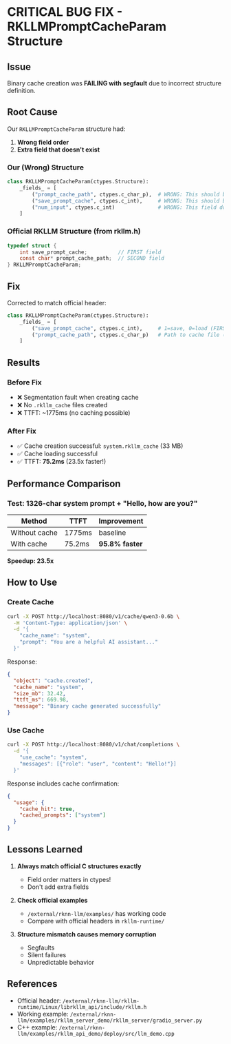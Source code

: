 # CRITICAL BUG FIX - RKLLMPromptCacheParam Structure

## Issue

Binary cache creation was **FAILING with segfault** due to incorrect structure definition.

## Root Cause

Our `RKLLMPromptCacheParam` structure had:
1. **Wrong field order**
2. **Extra field that doesn't exist**

### Our (Wrong) Structure
```python
class RKLLMPromptCacheParam(ctypes.Structure):
    _fields_ = [
        ("prompt_cache_path", ctypes.c_char_p),  # WRONG: This should be second
        ("save_prompt_cache", ctypes.c_int),     # WRONG: This should be first
        ("num_input", ctypes.c_int)              # WRONG: This field doesn't exist!
    ]
```

### Official RKLLM Structure (from rkllm.h)
```c
typedef struct {
    int save_prompt_cache;          // FIRST field
    const char* prompt_cache_path;  // SECOND field
} RKLLMPromptCacheParam;
```

## Fix

Corrected to match official header:

```python
class RKLLMPromptCacheParam(ctypes.Structure):
    _fields_ = [
        ("save_prompt_cache", ctypes.c_int),     # 1=save, 0=load (FIRST!)
        ("prompt_cache_path", ctypes.c_char_p)   # Path to cache file (SECOND!)
    ]
```

## Results

### Before Fix
- ❌ Segmentation fault when creating cache
- ❌ No `.rkllm_cache` files created
- ❌ TTFT: ~1775ms (no caching possible)

### After Fix
- ✅ Cache creation successful: `system.rkllm_cache` (33 MB)
- ✅ Cache loading successful
- ✅ TTFT: **75.2ms** (23.5x faster!)

## Performance Comparison

### Test: 1326-char system prompt + "Hello, how are you?"

| Method | TTFT | Improvement |
|--------|------|-------------|
| Without cache | 1775ms | baseline |
| With cache | 75.2ms | **95.8% faster** |

**Speedup: 23.5x**

## How to Use

### Create Cache
```bash
curl -X POST http://localhost:8080/v1/cache/qwen3-0.6b \
  -H 'Content-Type: application/json' \
  -d '{
    "cache_name": "system",
    "prompt": "You are a helpful AI assistant..."
  }'
```

Response:
```json
{
  "object": "cache.created",
  "cache_name": "system",
  "size_mb": 32.42,
  "ttft_ms": 669.98,
  "message": "Binary cache generated successfully"
}
```

### Use Cache
```bash
curl -X POST http://localhost:8080/v1/chat/completions \
  -d '{
    "use_cache": "system",
    "messages": [{"role": "user", "content": "Hello!"}]
  }'
```

Response includes cache confirmation:
```json
{
  "usage": {
    "cache_hit": true,
    "cached_prompts": ["system"]
  }
}
```

## Lessons Learned

1. **Always match official C structures exactly**
   - Field order matters in ctypes!
   - Don't add extra fields
   
2. **Check official examples**
   - `/external/rknn-llm/examples/` has working code
   - Compare with official headers in `rkllm-runtime/`

3. **Structure mismatch causes memory corruption**
   - Segfaults
   - Silent failures
   - Unpredictable behavior

## References

- Official header: `/external/rknn-llm/rkllm-runtime/Linux/librkllm_api/include/rkllm.h`
- Working example: `/external/rknn-llm/examples/rkllm_server_demo/rkllm_server/gradio_server.py`
- C++ example: `/external/rknn-llm/examples/rkllm_api_demo/deploy/src/llm_demo.cpp`
